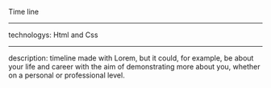 Time line
<hr>
technologys: Html and Css
<hr>
description: timeline made with Lorem, but it could, for example, be about your life and career with the aim of demonstrating more about you, whether on a personal or professional level.
